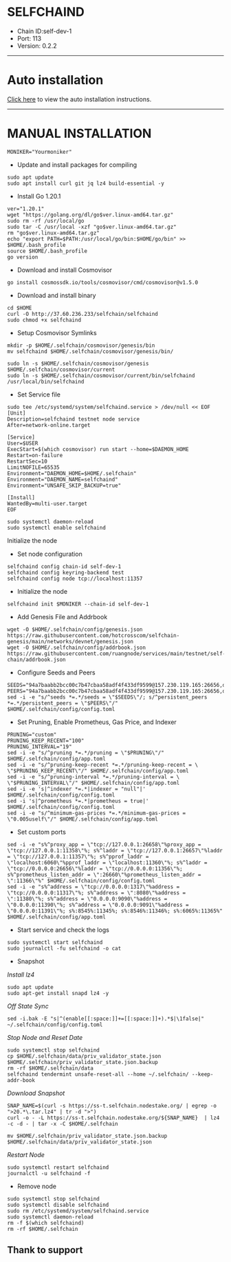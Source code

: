 # SELFCHAIND 
- Chain ID:self-dev-1
- Port: 113
- Version: 0.2.2

---

# Auto installation

[Click here](auto_install.md) to view the auto installation instructions.

---

# MANUAL INSTALLATION 

```
MONIKER="Yourmoniker"
```
- Update and install packages for compiling
```
sudo apt update
sudo apt install curl git jq lz4 build-essential -y
```
- Install Go 1.20.1
```
ver="1.20.1"
wget "https://golang.org/dl/go$ver.linux-amd64.tar.gz"
sudo rm -rf /usr/local/go
sudo tar -C /usr/local -xzf "go$ver.linux-amd64.tar.gz"
rm "go$ver.linux-amd64.tar.gz"
echo "export PATH=$PATH:/usr/local/go/bin:$HOME/go/bin" >> $HOME/.bash_profile
source $HOME/.bash_profile
go version
```
- Download and install Cosmovisor
```
go install cosmossdk.io/tools/cosmovisor/cmd/cosmovisor@v1.5.0
```
- Download and install binary
```
cd $HOME
curl -O http://37.60.236.233/selfchain/selfchaind
sudo chmod +x selfchaind
```
- Setup Cosmovisor Symlinks
```
mkdir -p $HOME/.selfchain/cosmovisor/genesis/bin
mv selfchaind $HOME/.selfchain/cosmovisor/genesis/bin/
```
```
sudo ln -s $HOME/.selfchain/cosmovisor/genesis $HOME/.selfchain/cosmovisor/current
sudo ln -s $HOME/.selfchain/cosmovisor/current/bin/selfchaind /usr/local/bin/selfchaind
```
- Set Service file
```
sudo tee /etc/systemd/system/selfchaind.service > /dev/null << EOF
[Unit]
Description=selfchaind testnet node service
After=network-online.target
​
[Service]
User=$USER
ExecStart=$(which cosmovisor) run start --home=$DAEMON_HOME
Restart=on-failure
RestartSec=10
LimitNOFILE=65535
Environment="DAEMON_HOME=$HOME/.selfchain"
Environment="DAEMON_NAME=selfchaind"
Environment="UNSAFE_SKIP_BACKUP=true"
​
[Install]
WantedBy=multi-user.target
EOF
​
sudo systemctl daemon-reload
sudo systemctl enable selfchaind
```
Initialize the node
- Set node configuration
```
selfchaind config chain-id self-dev-1
selfchaind config keyring-backend test
selfchaind config node tcp://localhost:11357
```
- Initialize the node
```
selfchaind init $MONIKER --chain-id self-dev-1
```
- Add Genesis File and Addrbook
```
wget -O $HOME/.selfchain/config/genesis.json  https://raw.githubusercontent.com/hotcrosscom/selfchain-genesis/main/networks/devnet/genesis.json
wget -O $HOME/.selfchain/config/addrbook.json  https://raw.githubusercontent.com/ruangnode/services/main/testnet/self-chain/addrbook.json
```
- Configure Seeds and Peers
```
SEEDS="94a7baabb2bcc00c7b47cbaa58adf4f433df9599@157.230.119.165:26656,d3b5b6ca39c8c62152abbeac4669816166d96831@165.22.24.236:26656,35f478c534e2d58dc2c4acdf3eb22eeb6f23357f@165.232.125.66:26656,85bef166449c5fbb2eabbf3409a79a1376edd6f3@65.21.131.215:37656,dab7ab7c0a6c7a3ad47ed9e57765346ee2f87eda@144.76.97.251:38656,17c1b48b13c6a00d4aec8479fc0716874bab79ac@62.171.130.196:11356"
PEERS="94a7baabb2bcc00c7b47cbaa58adf4f433df9599@157.230.119.165:26656,d3b5b6ca39c8c62152abbeac4669816166d96831@165.22.24.236:26656,35f478c534e2d58dc2c4acdf3eb22eeb6f23357f@165.232.125.66:26656,85bef166449c5fbb2eabbf3409a79a1376edd6f3@65.21.131.215:37656,dab7ab7c0a6c7a3ad47ed9e57765346ee2f87eda@144.76.97.251:38656,17c1b48b13c6a00d4aec8479fc0716874bab79ac@62.171.130.196:11356"
sed -i -e "s/^seeds *=.*/seeds = \"$SEEDS\"/; s/^persistent_peers *=.*/persistent_peers = \"$PEERS\"/" $HOME/.selfchain/config/config.toml
```
- Set Pruning, Enable Prometheus, Gas Price, and Indexer
```
PRUNING="custom"
PRUNING_KEEP_RECENT="100"
PRUNING_INTERVAL="19"
sed -i -e "s/^pruning *=.*/pruning = \"$PRUNING\"/" $HOME/.selfchain/config/app.toml
sed -i -e "s/^pruning-keep-recent *=.*/pruning-keep-recent = \
\"$PRUNING_KEEP_RECENT\"/" $HOME/.selfchain/config/app.toml
sed -i -e "s/^pruning-interval *=.*/pruning-interval = \
\"$PRUNING_INTERVAL\"/" $HOME/.selfchain/config/app.toml
sed -i -e 's|^indexer *=.*|indexer = "null"|' $HOME/.selfchain/config/config.toml
sed -i 's|^prometheus *=.*|prometheus = true|' $HOME/.selfchain/config/config.toml
sed -i -e "s/^minimum-gas-prices *=.*/minimum-gas-prices = \"0.005uself\"/" $HOME/.selfchain/config/app.toml
```
- Set custom ports
```
sed -i -e "s%^proxy_app = \"tcp://127.0.0.1:26658\"%proxy_app = \"tcp://127.0.0.1:11358\"%; s%^laddr = \"tcp://127.0.0.1:26657\"%laddr = \"tcp://127.0.0.1:11357\"%; s%^pprof_laddr = \"localhost:6060\"%pprof_laddr = \"localhost:11360\"%; s%^laddr = \"tcp://0.0.0.0:26656\"%laddr = \"tcp://0.0.0.0:11356\"%; s%^prometheus_listen_addr = \":26660\"%prometheus_listen_addr = \":11366\"%" $HOME/.selfchain/config/config.toml
sed -i -e "s%^address = \"tcp://0.0.0.0:1317\"%address = \"tcp://0.0.0.0:11317\"%; s%^address = \":8080\"%address = \":11380\"%; s%^address = \"0.0.0.0:9090\"%address = \"0.0.0.0:11390\"%; s%^address = \"0.0.0.0:9091\"%address = \"0.0.0.0:11391\"%; s%:8545%:11345%; s%:8546%:11346%; s%:6065%:11365%" $HOME/.selfchain/config/app.toml
```
- Start service and check the logs
```
sudo systemctl start selfchaind
sudo journalctl -fu selfchaind -o cat
```
- Snapshot

_Install lz4_
```
sudo apt update
sudo apt-get install snapd lz4 -y
```
_Off State Sync_
```
sed -i.bak -E "s|^(enable[[:space:]]+=[[:space:]]+).*$|\1false|" ~/.selfchain/config/config.toml
```
_Stop Node and Reset Date_
```
sudo systemctl stop selfchaind
cp $HOME/.selfchain/data/priv_validator_state.json $HOME/.selfchain/priv_validator_state.json.backup
rm -rf $HOME/.selfchain/data
selfchaind tendermint unsafe-reset-all --home ~/.selfchain/ --keep-addr-book
```
_Download Snapshot_
```
SNAP_NAME=$(curl -s https://ss-t.selfchain.nodestake.org/ | egrep -o ">20.*\.tar.lz4" | tr -d ">")
curl -o - -L https://ss-t.selfchain.nodestake.org/${SNAP_NAME}  | lz4 -c -d - | tar -x -C $HOME/.selfchain
```
```
mv $HOME/.selfchain/priv_validator_state.json.backup $HOME/.selfchain/data/priv_validator_state.json
```
_Restart Node_
```
sudo systemctl restart selfchaind
journalctl -u selfchaind -f
```
- Remove node
```
sudo systemctl stop selfchaind
sudo systemctl disable selfchaind
sudo rm /etc/systemd/system/selfchaind.service
sudo systemctl daemon-reload
rm -f $(which selfchaind)
rm -rf $HOME/.selfchain
```
## Thank to support 
